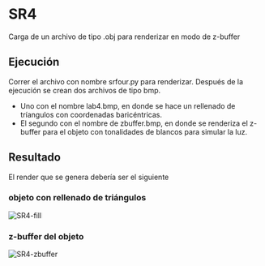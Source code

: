 # SR4
Carga de un archivo de tipo .obj para renderizar en modo de z-buffer

## Ejecución
Correr el archivo con nombre srfour.py para renderizar. Después de la ejecución se crean dos archivos de tipo bmp. 
- Uno con el nombre lab4.bmp, en donde se hace un rellenado de tríangulos con coordenadas baricéntricas.
- El segundo con el nombre de zbuffer.bmp, en donde se renderiza el z-buffer para el objeto con tonalidades de blancos para simular la luz.

## Resultado
El render que se genera debería ser el siguiente

### objeto con rellenado de triángulos
![SR4-fill](https://i.imgur.com/Y7bEUJE.png)

### z-buffer del objeto
![SR4-zbuffer](https://i.imgur.com/u8ScDhH.png)
